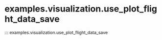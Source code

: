 # examples.visualization.use_plot_flight_data_save

::: examples.visualization.use_plot_flight_data_save
